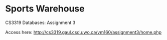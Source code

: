 # Sports Warehouse
CS3319 Databases: Assignment 3



Access here: http://cs3319.gaul.csd.uwo.ca/vm160/assignment3/home.php
